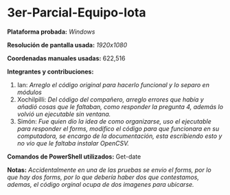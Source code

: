 # 3er-Parcial-Equipo-Iota

**Plataforma probada:** _Windows_

**Resolución de pantalla usada:** _1920x1080_

**Coordenadas manuales usadas:** 622,516

**Integrantes y contribuciones:**
1. Ian: _Arreglo el código original para hacerlo funcional y lo separo en módulos_
2. Xochilpilli: _Del código del compañero, arreglo errores que había y añadió cosas que le faltaban, como responder la pregunta 4, además lo volvió un ejecutable sin ventana._
3. Simón: _Fue quien dio la idea de como organizarse, uso el ejecutable para responder el forms, modifico el código para que funcionara en su computadora, se encargo de la documentación, esta escribiendo esto y no vio que le faltaba instalar OpenCSV._

**Comandos de PowerShell utilizados:** Get-date

**Notas:** _Accidentalmente en una de las pruebas se envio el forms, por lo que hay dos forms, por lo que debería haber dos que contestamos, ademas, el código orginal ocupa de dos imagenes para ubicarse._
